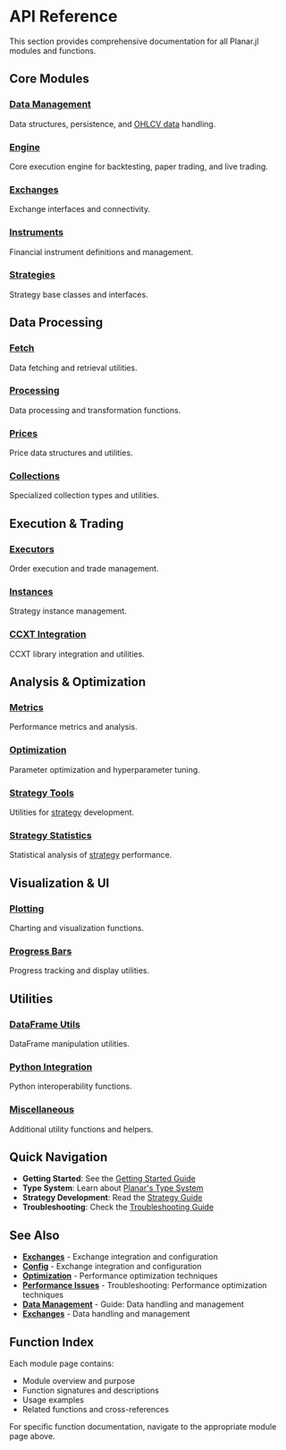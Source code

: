 <!--
category: "strategy-development"
difficulty: "advanced"
topics: [execution-modes, margin-trading, exchanges, data-management, optimization, strategy-development, troubleshooting, visualization]
last_updated: "2025-10-04"
-->

# API Reference

This section provides comprehensive documentation for all Planar.jl modules and functions.

## Core Modules

### [Data Management](../data.md)
Data structures, persistence, and [OHLCV data](../guides/data-management.md#ohlcv-data) handling.

### [Engine](engine.md)
Core execution engine for backtesting, paper trading, and live trading.

### [Exchanges](exchanges.md)
Exchange interfaces and connectivity.

### [Instruments](instruments.md)
Financial instrument definitions and management.

### [Strategies](strategies.md)
Strategy base classes and interfaces.

## Data Processing

### [Fetch](fetch.md)
Data fetching and retrieval utilities.

### [Processing](processing.md)
Data processing and transformation functions.

### [Prices](prices.md)
Price data structures and utilities.

### [Collections](collections.md)
Specialized collection types and utilities.

## Execution & Trading

### [Executors](executors.md)
Order execution and trade management.

### [Instances](instances.md)
Strategy instance management.

### [CCXT Integration](ccxt.md)
CCXT library integration and utilities.

## Analysis & Optimization

### [Metrics](../metrics.md)
Performance metrics and analysis.

### [Optimization](optimization.md)
Parameter optimization and hyperparameter tuning.

### [Strategy Tools](../API/strategytools.md)
Utilities for [strategy](../guides/strategy-development.md) development.

### [Strategy Statistics](../API/strategystats.md)
Statistical analysis of [strategy](../guides/strategy-development.md) performance.

## Visualization & UI

### [Plotting](../plotting.md)
Charting and visualization functions.

### [Progress Bars](pbar.md)
Progress tracking and display utilities.

## Utilities

### [DataFrame Utils](dfutils.md)
DataFrame manipulation utilities.

### [Python Integration](python.md)
Python interoperability functions.

### [Miscellaneous](misc.md)
Additional utility functions and helpers.

## Quick Navigation

- **Getting Started**: See the [Getting Started Guide](../getting-started/index.md)
- **Type System**: Learn about [Planar's Type System](../types.md)
- **Strategy Development**: Read the [Strategy Guide](../guides/strategy-development.md)
- **Troubleshooting**: Check the [Troubleshooting Guide](../troubleshooting/index.md)


## See Also

- **[Exchanges](../exchanges.md)** - Exchange integration and configuration
- **[Config](../config.md)** - Exchange integration and configuration
- **[Optimization](../optimization.md)** - Performance optimization techniques
- **[Performance Issues](../troubleshooting/performance-issues.md)** - Troubleshooting: Performance optimization techniques
- **[Data Management](../guides/data-management.md)** - Guide: Data handling and management
- **[Exchanges](../exchanges.md)** - Data handling and management

## Function Index

Each module page contains:
- Module overview and purpose
- Function signatures and descriptions
- Usage examples
- Related functions and cross-references

For specific function documentation, navigate to the appropriate module page above.